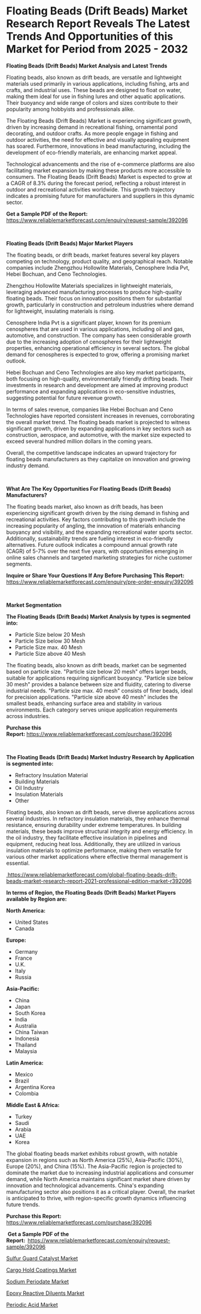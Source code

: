 <p><h1>Floating Beads (Drift Beads) Market Research Report Reveals The Latest Trends And Opportunities of this Market for Period from 2025 - 2032</h1></p><p><strong>Floating Beads (Drift Beads) Market Analysis and Latest Trends</strong></p>
<p><p>Floating beads, also known as drift beads, are versatile and lightweight materials used primarily in various applications, including fishing, arts and crafts, and industrial uses. These beads are designed to float on water, making them ideal for use in fishing lures and other aquatic applications. Their buoyancy and wide range of colors and sizes contribute to their popularity among hobbyists and professionals alike.</p><p>The Floating Beads (Drift Beads) Market is experiencing significant growth, driven by increasing demand in recreational fishing, ornamental pond decorating, and outdoor crafts. As more people engage in fishing and outdoor activities, the need for effective and visually appealing equipment has soared. Furthermore, innovations in bead manufacturing, including the development of eco-friendly materials, are enhancing market appeal.</p><p>Technological advancements and the rise of e-commerce platforms are also facilitating market expansion by making these products more accessible to consumers. The Floating Beads (Drift Beads) Market is expected to grow at a CAGR of 8.3% during the forecast period, reflecting a robust interest in outdoor and recreational activities worldwide. This growth trajectory indicates a promising future for manufacturers and suppliers in this dynamic sector.</p></p>
<p><strong>Get a Sample PDF of the Report:&nbsp;</strong> <a href="https://www.reliablemarketforecast.com/enquiry/request-sample/392096?utm_campaign=1130&utm_medium=2&utm_source=Github&utm_content=ia&utm_term=29032025&utm_id=floating-beads-drift-beads">https://www.reliablemarketforecast.com/enquiry/request-sample/392096</a></p>
<p>&nbsp;</p>
<p><strong>Floating Beads (Drift Beads) Major Market Players</strong></p>
<p><p>The floating beads, or drift beads, market features several key players competing on technology, product quality, and geographical reach. Notable companies include Zhengzhou Hollowlite Materials, Cenosphere India Pvt, Hebei Bochuan, and Ceno Technologies.</p><p>Zhengzhou Hollowlite Materials specializes in lightweight materials, leveraging advanced manufacturing processes to produce high-quality floating beads. Their focus on innovation positions them for substantial growth, particularly in construction and petroleum industries where demand for lightweight, insulating materials is rising.</p><p>Cenosphere India Pvt is a significant player, known for its premium cenospheres that are used in various applications, including oil and gas, automotive, and construction. The company has seen considerable growth due to the increasing adoption of cenospheres for their lightweight properties, enhancing operational efficiency in several sectors. The global demand for cenospheres is expected to grow, offering a promising market outlook.</p><p>Hebei Bochuan and Ceno Technologies are also key market participants, both focusing on high-quality, environmentally friendly drifting beads. Their investments in research and development are aimed at improving product performance and expanding applications in eco-sensitive industries, suggesting potential for future revenue growth.</p><p>In terms of sales revenue, companies like Hebei Bochuan and Ceno Technologies have reported consistent increases in revenues, corroborating the overall market trend. The floating beads market is projected to witness significant growth, driven by expanding applications in key sectors such as construction, aerospace, and automotive, with the market size expected to exceed several hundred million dollars in the coming years.</p><p>Overall, the competitive landscape indicates an upward trajectory for floating beads manufacturers as they capitalize on innovation and growing industry demand.</p></p>
<p>&nbsp;</p>
<p><strong>What Are The Key Opportunities For Floating Beads (Drift Beads) Manufacturers?</strong></p>
<p><p>The floating beads market, also known as drift beads, has been experiencing significant growth driven by the rising demand in fishing and recreational activities. Key factors contributing to this growth include the increasing popularity of angling, the innovation of materials enhancing buoyancy and visibility, and the expanding recreational water sports sector. Additionally, sustainability trends are fueling interest in eco-friendly alternatives. Future outlook indicates a compound annual growth rate (CAGR) of 5-7% over the next five years, with opportunities emerging in online sales channels and targeted marketing strategies for niche customer segments.</p></p>
<p><strong>Inquire or Share Your Questions If Any Before Purchasing This Report:</strong> <a href="https://www.reliablemarketforecast.com/enquiry/pre-order-enquiry/392096?utm_campaign=1130&utm_medium=2&utm_source=Github&utm_content=ia&utm_term=29032025&utm_id=floating-beads-drift-beads">https://www.reliablemarketforecast.com/enquiry/pre-order-enquiry/392096</a></p>
<p>&nbsp;</p>
<p><strong>Market Segmentation</strong></p>
<p><strong>The Floating Beads (Drift Beads) Market Analysis by types is segmented into:</strong></p>
<p><ul><li>Particle Size below 20 Mesh</li><li>Particle Size below 30 Mesh</li><li>Particle Size max. 40 Mesh</li><li>Particle Size above 40 Mesh</li></ul></p>
<p><p>The floating beads, also known as drift beads, market can be segmented based on particle size. "Particle size below 20 mesh" offers larger beads, suitable for applications requiring significant buoyancy. "Particle size below 30 mesh" provides a balance between size and fluidity, catering to diverse industrial needs. "Particle size max. 40 mesh" consists of finer beads, ideal for precision applications. "Particle size above 40 mesh" includes the smallest beads, enhancing surface area and stability in various environments. Each category serves unique application requirements across industries.</p></p>
<p><strong>Purchase this Report:&nbsp;</strong><a href="https://www.reliablemarketforecast.com/purchase/392096?utm_campaign=1130&utm_medium=2&utm_source=Github&utm_content=ia&utm_term=29032025&utm_id=floating-beads-drift-beads">https://www.reliablemarketforecast.com/purchase/392096</a></p>
<p>&nbsp;</p>
<p><strong>The Floating Beads (Drift Beads) Market Industry Research by Application is segmented into:</strong></p>
<p><ul><li>Refractory Insulation Material</li><li>Building Materials</li><li>Oil Industry</li><li>Insulation Materials</li><li>Other</li></ul></p>
<p><p>Floating beads, also known as drift beads, serve diverse applications across several industries. In refractory insulation materials, they enhance thermal resistance, ensuring durability under extreme temperatures. In building materials, these beads improve structural integrity and energy efficiency. In the oil industry, they facilitate effective insulation in pipelines and equipment, reducing heat loss. Additionally, they are utilized in various insulation materials to optimize performance, making them versatile for various other market applications where effective thermal management is essential.</p></p>
<p><a href="https://www.reliablemarketforecast.com/global-floating-beads-drift-beads-market-research-report-2021-professional-edition-market-r392096?utm_campaign=1130&utm_medium=2&utm_source=Github&utm_content=ia&utm_term=29032025&utm_id=floating-beads-drift-beads">&nbsp;https://www.reliablemarketforecast.com/global-floating-beads-drift-beads-market-research-report-2021-professional-edition-market-r392096</a></p>
<p><strong>In terms of Region, the Floating Beads (Drift Beads) Market Players available by Region are:</strong></p>
<p>
    <p> <strong> North America: </strong>
        <ul>
            <li>United States</li>
            <li>Canada</li>
        </ul>
        </p> 
    <p> <strong> Europe: </strong>
        <ul>
            <li>Germany</li>
            <li>France</li>
            <li>U.K.</li>
            <li>Italy</li>
            <li>Russia</li>
        </ul>
        </p> 
    <p> <strong> Asia-Pacific: </strong>
        <ul>
            <li>China</li>
            <li>Japan</li>
            <li>South Korea</li>
            <li>India</li>
            <li>Australia</li>
            <li>China Taiwan</li>
            <li>Indonesia</li>
            <li>Thailand</li>
            <li>Malaysia</li>
        </ul>
        </p> 
    <p> <strong> Latin America: </strong>
        <ul>
            <li>Mexico</li>
            <li>Brazil</li>
            <li>Argentina Korea</li>
            <li>Colombia</li>
        </ul>
        </p> 
    <p> <strong> Middle East & Africa: </strong>
        <ul>
            <li>Turkey</li>
            <li>Saudi</li>
            <li>Arabia</li>
            <li>UAE</li>
            <li>Korea</li>
        </ul>
    </p>
    </p>
<p><p>The global floating beads market exhibits robust growth, with notable expansion in regions such as North America (25%), Asia-Pacific (30%), Europe (20%), and China (15%). The Asia-Pacific region is projected to dominate the market due to increasing industrial applications and consumer demand, while North America maintains significant market share driven by innovation and technological advancements. China's expanding manufacturing sector also positions it as a critical player. Overall, the market is anticipated to thrive, with region-specific growth dynamics influencing future trends.</p></p>
<p><strong>Purchase this Report: </strong><a href="https://www.reliablemarketforecast.com/purchase/392096?utm_campaign=1130&utm_medium=2&utm_source=Github&utm_content=ia&utm_term=29032025&utm_id=floating-beads-drift-beads">https://www.reliablemarketforecast.com/purchase/392096</a></p>
<p>&nbsp;<strong>Get a Sample PDF of the Report:&nbsp;&nbsp;</strong><a href="https://www.reliablemarketforecast.com/enquiry/request-sample/392096?utm_campaign=1130&utm_medium=2&utm_source=Github&utm_content=ia&utm_term=29032025&utm_id=floating-beads-drift-beads">https://www.reliablemarketforecast.com/enquiry/request-sample/392096</a></p>
<p><strong></strong></p>
<p><p><a href="https://github.com/foustzelmsdv/Market-Research-Report-List-1/blob/main/sulfur-guard-catalyst-market.md?utm_campaign=1130&utm_medium=2&utm_source=Github&utm_content=ia&utm_term=29032025&utm_id=floating-beads-drift-beads">Sulfur Guard Catalyst Market</a></p><p><a href="https://github.com/geresalgieaz/Market-Research-Report-List-1/blob/main/cargo-hold-coatings-market.md?utm_campaign=1130&utm_medium=2&utm_source=Github&utm_content=ia&utm_term=29032025&utm_id=floating-beads-drift-beads">Cargo Hold Coatings Market</a></p><p><a href="https://github.com/ceranamaduvq/Market-Research-Report-List-1/blob/main/sodium-periodate-market.md?utm_campaign=1130&utm_medium=2&utm_source=Github&utm_content=ia&utm_term=29032025&utm_id=floating-beads-drift-beads">Sodium Periodate Market</a></p><p><a href="https://github.com/dickstoscopg/Market-Research-Report-List-1/blob/main/epoxy-reactive-diluents-market.md?utm_campaign=1130&utm_medium=2&utm_source=Github&utm_content=ia&utm_term=29032025&utm_id=floating-beads-drift-beads">Epoxy Reactive Diluents Market</a></p><p><a href="https://github.com/sibellanikmn/Market-Research-Report-List-1/blob/main/periodic-acid-market.md?utm_campaign=1130&utm_medium=2&utm_source=Github&utm_content=ia&utm_term=29032025&utm_id=floating-beads-drift-beads">Periodic Acid Market</a></p></p>